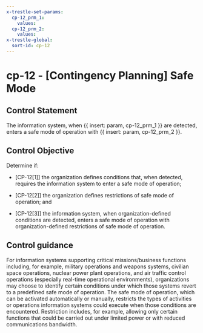 ```yaml
---
x-trestle-set-params:
  cp-12_prm_1:
    values:
  cp-12_prm_2:
    values:
x-trestle-global:
  sort-id: cp-12
---
```


# cp-12 - \[Contingency Planning\] Safe Mode

## Control Statement

The information system, when {{ insert: param, cp-12_prm_1 }} are detected, enters a safe mode of operation with {{ insert: param, cp-12_prm_2 }}.

## Control Objective

Determine if:

- \[CP-12[1]\] the organization defines conditions that, when detected, requires the information system to enter a safe mode of operation;

- \[CP-12[2]\] the organization defines restrictions of safe mode of operation; and

- \[CP-12[3]\] the information system, when organization-defined conditions are detected, enters a safe mode of operation with organization-defined restrictions of safe mode of operation.

## Control guidance

For information systems supporting critical missions/business functions including, for example, military operations and weapons systems, civilian space operations, nuclear power plant operations, and air traffic control operations (especially real-time operational environments), organizations may choose to identify certain conditions under which those systems revert to a predefined safe mode of operation. The safe mode of operation, which can be activated automatically or manually, restricts the types of activities or operations information systems could execute when those conditions are encountered. Restriction includes, for example, allowing only certain functions that could be carried out under limited power or with reduced communications bandwidth.
